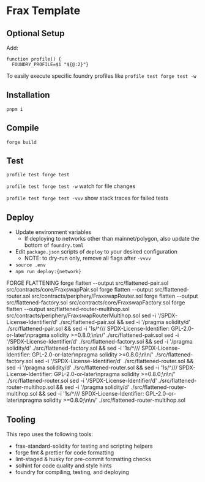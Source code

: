 # Frax Template

## Optional Setup
Add:
```
function profile() {
  FOUNDRY_PROFILE=$1 "${@:2}"}
```
To easily execute specific foundry profiles like `profile test forge test -w`

## Installation
`pnpm i`

## Compile
`forge build`

## Test
`profile test forge test`

`profile test forge test -w` watch for file changes

`profile test forge test -vvv` show stack traces for failed tests

## Deploy
- Update environment variables
  - If deploying to networks other than mainnet/polygon, also update the bottom of `foundry.toml`
- Edit `package.json` scripts of `deploy` to your desired configuration
  - NOTE: to dry-run only, remove all flags after `-vvvv`
- `source .env`
- `npm run deploy:{network}`

FORGE FLATTENING
forge flatten --output src/flattened-pair.sol src/contracts/core/FraxswapPair.sol
forge flatten --output src/flattened-router.sol src/contracts/periphery/FraxswapRouter.sol
forge flatten --output src/flattened-factory.sol src/contracts/core/FraxswapFactory.sol
forge flatten --output src/flattened-router-multihop.sol src/contracts/periphery/FraxswapRouterMultihop.sol
sed -i '/SPDX-License-Identifier/d' ./src/flattened-pair.sol &&
sed -i '/pragma solidity/d' ./src/flattened-pair.sol &&
sed -i '1s/^/\/\/ SPDX-License-Identifier: GPL-2.0-or-later\npragma solidity >=0.8.0;\n\n/' ./src/flattened-pair.sol 
sed -i '/SPDX-License-Identifier/d' ./src/flattened-factory.sol &&
sed -i '/pragma solidity/d' ./src/flattened-factory.sol &&
sed -i '1s/^/\/\/ SPDX-License-Identifier: GPL-2.0-or-later\npragma solidity >=0.8.0;\n\n/' ./src/flattened-factory.sol 
sed -i '/SPDX-License-Identifier/d' ./src/flattened-router.sol &&
sed -i '/pragma solidity/d' ./src/flattened-router.sol &&
sed -i '1s/^/\/\/ SPDX-License-Identifier: GPL-2.0-or-later\npragma solidity >=0.8.0;\n\n/' ./src/flattened-router.sol 
sed -i '/SPDX-License-Identifier/d' ./src/flattened-router-multihop.sol &&
sed -i '/pragma solidity/d' ./src/flattened-router-multihop.sol &&
sed -i '1s/^/\/\/ SPDX-License-Identifier: GPL-2.0-or-later\npragma solidity >=0.8.0;\n\n/' ./src/flattened-router-multihop.sol 


## Tooling
This repo uses the following tools:
- frax-standard-solidity for testing and scripting helpers
- forge fmt & prettier for code formatting
- lint-staged & husky for pre-commit formatting checks
- solhint for code quality and style hints
- foundry for compiling, testing, and deploying
